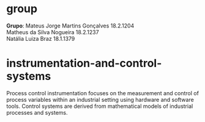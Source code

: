 # group
**Grupo**: Mateus Jorge Martins Gonçalves 18.2.1204<br>
Matheus da Silva Nogueira 18.2.1237<br>
Natália Luiza Braz 18.1.1379<br>

# instrumentation-and-control-systems
Process control instrumentation focuses on the measurement and control of process variables within an industrial setting using hardware and software tools. Control systems are derived from mathematical models of industrial processes and systems.
